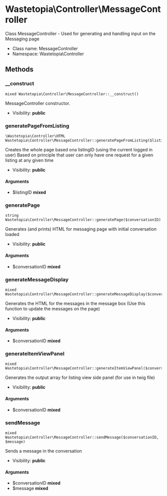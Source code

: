 Wastetopia\Controller\MessageController
===============

Class MessageController - Used for generating and handling input on the Messaging page




* Class name: MessageController
* Namespace: Wastetopia\Controller







Methods
-------


### __construct

    mixed Wastetopia\Controller\MessageController::__construct()

MessageController constructor.



* Visibility: **public**




### generatePageFromListing

    \Wastetopia\Controller\HTML Wastetopia\Controller\MessageController::generatePageFromListing($listingID)

Creates the whole page based ona listingID (using the current logged in user)
Based on principle that user can only have one request for a given listing at any given time



* Visibility: **public**


#### Arguments
* $listingID **mixed**



### generatePage

    string Wastetopia\Controller\MessageController::generatePage($conversationID)

Generates (and prints) HTML for messaging page with initial conversation loaded



* Visibility: **public**


#### Arguments
* $conversationID **mixed**



### generateMessageDisplay

    mixed Wastetopia\Controller\MessageController::generateMessageDisplay($conversationID)

Generates the HTML for the messages in the message box (Use this function to update the messages on the page)



* Visibility: **public**


#### Arguments
* $conversationID **mixed**



### generateItemViewPanel

    mixed Wastetopia\Controller\MessageController::generateItemViewPanel($conversationID)

Generates the output array for listing view side panel (for use in twig file)



* Visibility: **public**


#### Arguments
* $conversationID **mixed**



### sendMessage

    mixed Wastetopia\Controller\MessageController::sendMessage($conversationID, $message)

Sends a message in the conversation



* Visibility: **public**


#### Arguments
* $conversationID **mixed**
* $message **mixed**


